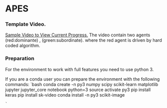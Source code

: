 # APES
### Template Video.

<a href="https://www.youtube.com/watch?v=xrfTiIoj67o">Sample Video to View Current Progress.</a>
The video contain two agents (red:dominante) , (green:subordinate). where the
red agent is driven by hard coded algorithm. 

### Preparation
For the environment to work with full features you need to use python 3.

If you are a conda user you can prepare the environment with the following commands: 
`bash
conda create -n py3 numpy scipy scikit-learn matplotlib jupyter jupyter_core notebook python=3
source activate py3
pip install keras
pip install sk-video
conda install -n py3 scikit-image
```
`

